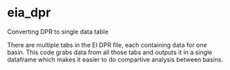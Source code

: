 # eia_dpr
Converting DPR to single data table 

There are multiple tabs in the EI DPR file, each containing data for one basin. This code grabs data from all those tabs and outputs it in a single dataframe which makes it easier to do compartive analysis between basins.

